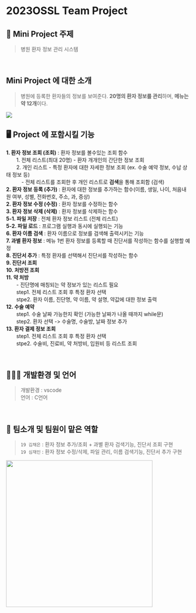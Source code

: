 # 2023OSSL Team Project

## 🏥 Mini Project 주제
> 병원 환자 정보 관리 시스템
  
<br>

## Mini Project 에 대한 소개
> 병원에 등록한 환자들의 정보를 보여준다. **20명의 환자 정보를 관리**하며, **메뉴는 약 12개**이다.
<img src = "https://cdn.pixabay.com/photo/2021/02/19/23/17/reception-6031806_1280.png">  

<br>

## 🖥️ Project 에 포함시킬 기능
**1. 환자 정보 조회 (조회)** : 환자 정보를 볼수있는 조회 함수  
　　1. 전체 리스트(최대 20명) - 환자 개개인의 간단한 정보 조회  
　　2. 개인 리스트 - 특정 환자에 대한 자세한 정보 조회 (ex. 수술 예약 정보, 수납 상태 정보 등)  
　　　- 전체 리스트를 조회한 후 개인 리스트로 **검색**을 통해 조회함 (검색)
<br> **2. 환자 정보 등록 (추가)** : 환자에 대한 정보를 추가하는 함수(이름, 생일, 나이, 처음내원 여부, 성별, 전화번호, 주소, 과, 증상)
<br> **2. 환자 정보 수정 (수정)** : 환자 정보를 수정하는 함수
<br> **3. 환자 정보 삭제 (삭제)** : 환자 정보를 삭제하는 함수
<br> **5-1. 파일 저장** : 전체 환자 정보 리스트 (전체 리스트)
<br> **5-2. 파일 로드** : 프로그램 실행과 동시에 실행되는 기능
<br> **6. 환자 이름 검색** : 환자 이름으로 정보를 검색해 출력시키는 기능
<br> **7. 과별 환자 정보** : 메뉴 1번 환자 정보를 등록할 때 진단서를 작성하는 함수를 실행할 예정
<br> **8. 진단서 추가** : 특정 환자를 선택해서 진단서를 작성하는 함수
<br> **9. 진단서 조회** 
<br> **10. 처방전 조회** 
<br> **11. 약 처방**
<br>　　- 진단명에 매칭되는 약 정보가 있는 리스트 필요
<br>　　step1. 전체 리스트 조회 후 특정 환자 선택
<br>　　stpe2. 환자 이름, 진단명, 약 이름, 약 설명, 약값에 대한 정보 출력
<br> **12. 수술 예약**
<br>　　step1. 수술 날짜 가능한지 확인 (가능한 날짜가 나올 때까지 while문) 
<br>　　step2. 환자 선택 -> 수술명, 수술방, 날짜 정보 추가
<br> **13. 환자 결제 정보 조회**
<br>　　step1. 전체 리스트 조회 후 특정 환자 선택
<br>　　stpe2. 수술비, 진료비, 약 처방비, 입원비 등 리스트 조회
  
<br>

## 👩🏻‍💻 개발환경 및 언어
> 개발환경 : vscode <br>
> 언어 : C언어
  
<br>
 
## 🌸 팀소개 및 팀원이 맡은 역할
> `19 김채은` : 환자 정보 추가/조회 + 과별 환자 검색기능, 진단서 조회 구현 <br>
> `19 심재인` : 환자 정보 수정/삭제, 파일 관리, 이름 검색기능, 진단서 추가 구현

<img src = "https://cdn.pixabay.com/photo/2016/06/24/02/35/ehr-1476525_1280.png" width="400px">

